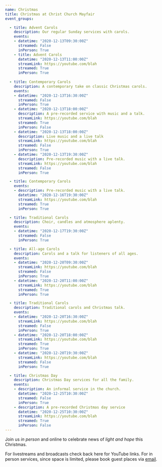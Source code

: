 ```yaml
---
name: Christmas
title: Christmas at Christ Church Mayfair
event_groups:

  - title: Advent Carols
    description: Our regular Sunday services with carols.
    events:
    - datetime: "2020-12-13T09:30:00Z"
      streamed: False
      inPerson: True
    - title: Advent Carols
      datetime: "2020-12-13T11:00:00Z"
      streamLink: https://youtube.com/blah
      streamed: True
      inPerson: True
  
  - title: Contemporary Carols
    description: A contemporary take on classic Christmas carols.
    events:
    - datetime: "2020-12-13T16:30:00Z"
      streamed: False
      inPerson: True
    - datetime: "2020-12-13T18:00:00Z"
      description: A pre-recorded service with music and a talk.
      streamLink: https://youtube.com/blah
      streamed: True
      inPerson: False
    - datetime: "2020-12-13T18:00:00Z"
      description: Live music and a live talk
      streamLink: https://youtube.com/blah
      streamed: False
      inPerson: True
    - datetime: "2020-12-13T19:30:00Z"
      description: Pre-recorded music with a live talk.
      streamLink: https://youtube.com/blah
      streamed: False
      inPerson: True

  - title: Contemporary Carols
    events:
    - description: Pre-recorded music with a live talk.
      datetime: "2020-12-16T19:30:00Z"
      streamLink: https://youtube.com/blah
      streamed: True
      inPerson: True

  - title: Traditional Carols
    description: Choir, candles and atmosphere aplenty.
    events:
    - datetime: "2020-12-17T19:30:00Z"
      streamed: False
      inPerson: True

  - title: All-age Carols
    description: Carols and a talk for listeners of all ages.
    events:
    - datetime: "2020-12-20T09:30:00Z"
      streamLink: https://youtube.com/blah
      streamed: False
      inPerson: True
    - datetime: "2020-12-20T11:00:00Z"
      streamLink: https://youtube.com/blah
      streamed: True
      inPerson: True

  - title: Traditional Carols
    description: Traditional carols and Christmas talk.
    events:
    - datetime: "2020-12-20T16:30:00Z"
      streamLink: https://youtube.com/blah
      streamed: False
      inPerson: True
    - datetime: "2020-12-20T18:00:00Z"
      streamLink: https://youtube.com/blah
      streamed: True
      inPerson: True
    - datetime: "2020-12-20T19:30:00Z"
      streamLink: https://youtube.com/blah
      streamed: False
      inPerson: True

  - title: Christmas Day
    description: Christmas Day services for all the family.
    events:
    - description: An informal service in the church.
      datetime: "2020-12-25T10:30:00Z"
      streamed: False
      inPerson: True
    - description: A pre-recorded Christmas day service
      datetime: "2020-12-25T10:30:00Z"
      streamLink: https://youtube.com/blah
      streamed: True
      inPerson: False
---
```

Join us *in person* and online to celebrate news of *light and hope* this Christmas.

For livestreams and broadcasts check back here for YouTube links. For in person services, since space is limited, please book guest places via [email](mailto:peter.balsdon@christchurchmayfair.org).